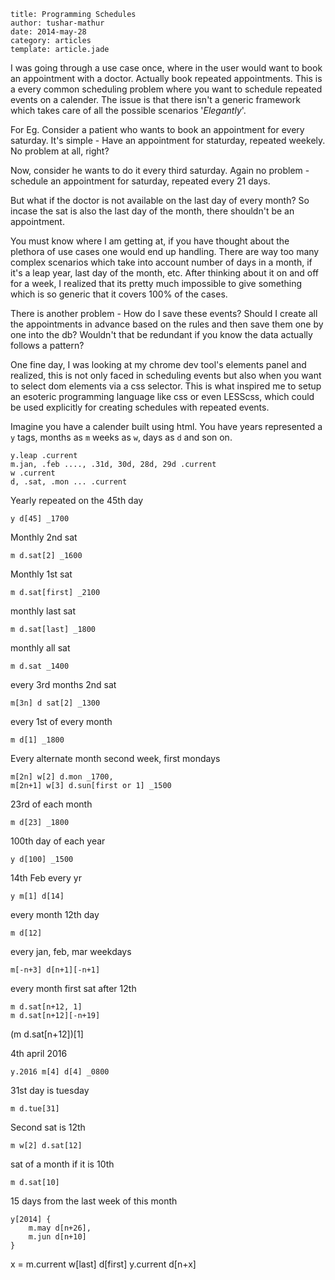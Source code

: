 ```metadata
title: Programming Schedules
author: tushar-mathur
date: 2014-may-28
category: articles
template: article.jade
```
I was going through a use case once, where in the user would want to book an appointment with a doctor. Actually book repeated appointments. This is a every common scheduling problem where you want to schedule repeated events on a calender. The issue is that there isn't a generic framework which takes care of all the possible scenarios '*Elegantly*'.

For Eg. Consider a patient who wants to book an appointment for every saturday. It's simple - Have an appointment for staturday, repeated weekely. No problem at all, right?

Now, consider he wants to do it every third saturday. Again no problem - schedule an appointment for saturday, repeated every 21 days.

But what if the doctor is not available on the last day of every month? So incase the sat is also the last day of the month, there shouldn't be an appointment.

You must know where I am getting at, if you have thought about the plethora of use cases one would end up handling. There are way too many complex scenarios which take into account number of days in a month, if it's a leap year, last day of the month, etc. After thinking about it on and off for a week, I realized that its pretty much impossible to give something which is so generic that it covers 100% of the cases.

There is another problem - How do I save these events? Should I create all the appointments in advance based on the rules and then save them one by one into the db? Wouldn't that be redundant if you know the data actually follows a pattern?

One fine day, I was looking at my chrome dev tool's elements panel and realized, this is not only faced in scheduling events but also when you want to select dom elements via a css selector. This is what inspired me to setup an esoteric programming language like css or even LESScss, which could be used explicitly for creating schedules with repeated events.

Imagine you have a calender built using html. You have years represented a `y` tags, months as `m` weeks as `w`, days as `d` and son on.

    y.leap .current
    m.jan, .feb ...., .31d, 30d, 28d, 29d .current
    w .current
    d, .sat, .mon ... .current


Yearly repeated on the 45th day
```
y d[45] _1700
```

Monthly 2nd sat
```
m d.sat[2] _1600
```

Monthly 1st sat
```
m d.sat[first] _2100
```

monthly last sat
```
m d.sat[last] _1800
```

monthly all sat
```
m d.sat _1400
```

every 3rd months 2nd sat
```
m[3n] d sat[2] _1300
```

every 1st of every month
```
m d[1] _1800
```

Every alternate month second week, first mondays
```
m[2n] w[2] d.mon _1700,
m[2n+1] w[3] d.sun[first or 1] _1500
```

23rd of each month
```
m d[23] _1800
```

100th day of each year
```
y d[100] _1500
```
14th Feb every yr
```
y m[1] d[14]
```

every month  12th day
```
m d[12]
```
every jan, feb, mar weekdays
```
m[-n+3] d[n+1][-n+1]
```

every month first sat after 12th
```
m d.sat[n+12, 1]
m d.sat[n+12][-n+19]
```
(m d.sat[n+12])[1]


4th april 2016
```
y.2016 m[4] d[4] _0800
```

31st day is tuesday
```
m d.tue[31]
```

Second sat is 12th
```
m w[2] d.sat[12]
```

sat of a month if it is 10th
```
m d.sat[10]
```

15 days from the last week of this month
```
y[2014] {
    m.may d[n+26],
    m.jun d[n+10]
}
```
x = m.current w[last] d[first]
y.current d[n+x]